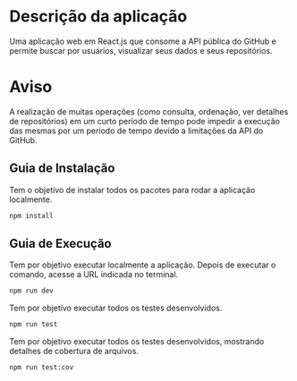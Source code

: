# Descrição da aplicação

Uma aplicação web em React.js que consome a API pública do GitHub e permite buscar por usuários, visualizar seus dados e seus repositórios.

# Aviso

A realização de muitas operações (como consulta, ordenação, ver detalhes de repositórios) em um curto período de tempo pode impedir a execução das mesmas por um período de tempo devido a limitações da API do GitHub.


## Guia de Instalação


Tem o objetivo de instalar todos os pacotes para rodar a aplicação localmente.

```bash
npm install
```



## Guia de Execução


Tem por objetivo executar localmente a aplicação. Depois de executar o comando, acesse a URL indicada no terminal.

```bash
npm run dev
```

Tem por objetivo executar todos os testes desenvolvidos.


```bash
npm run test
```


Tem por objetivo executar todos os testes desenvolvidos, mostrando detalhes de cobertura de arquivos.


```bash
npm run test:cov
```


